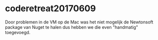 # coderetreat20170609

Door problemen in de VM op de Mac was het niet mogelijk de Newtonsoft package van Nuget te halen dus hebben we die even "handmatig" toegevoegd.
